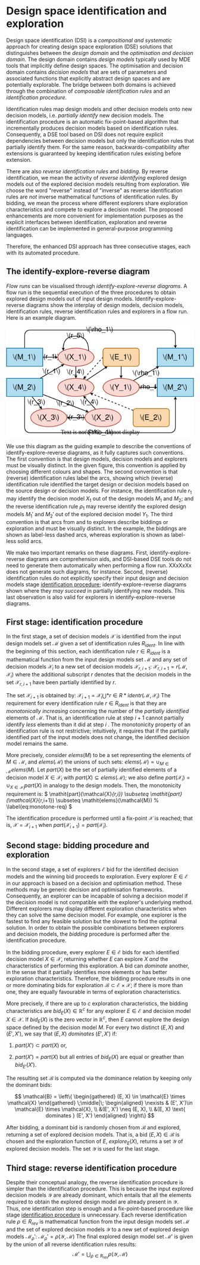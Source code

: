 <!-- ---
layout: default
title: IDeSyDe - DSI and DSE
description: { { site.description } }
permalink: /dsi_dse
---

<script type="text/javascript" async src="http://cdn.mathjax.org/mathjax/latest/MathJax.js?config=TeX-AMS-MML_HTMLorMML"></script> -->

# Design space identification and exploration

Design space identification (DSI) is a _compositional and systematic_ approach for creating design space exploration (DSE) solutions that distinguishes between the _design domain_ and the _optimisation and decision domain_. The design domain contains _design models_ typically used by MDE tools that implicitly define design spaces. The optimisation and decision domain contains _decision models_ that are sets of parameters and associated functions that explicitly abstract design spaces and are potentially explorable. The bridge between both domains is achieved through the combination of _composable identification rules_ and an _identification procedure_.

<!-- <figure id="fig:enhanced-position">

<figcaption>Enhanced overview of the <span data-acronym-label="dsi"
data-acronym-form="singular+short">dsi</span>-based <span
data-acronym-label="dse" data-acronym-form="singular+short">dse</span>
activity.</figcaption>
</figure> -->

Identification rules map design models and other decision models onto new decision models, i.e. _partially identify_ new decision models. The identification procedure is an automatic fix-point-based algorithm that incrementally produces decision models based on identification rules. Consequently, a DSE tool based on DSI does not require explicit dependencies between decision models but only the identification rules that partially identify them. For the same reason, backwards-compatibility after extensions is guaranteed by keeping identification rules existing before extension.

There are also _reverse identification rules_ and _bidding_. By reverse identification, we mean the activity of _reverse identifying_ explored design models out of the explored decision models resulting from exploration. We choose the word "reverse" instead of "inverse" as reverse identification rules are _not_ inverse mathematical functions of identification rules. By bidding, we mean the process where different explorers share exploration characteristics and compete to explore a decision model. The proposed enhancements are more convenient for implementation purposes as the explicit interfaces between identification, exploration and reverse identification can be implemented in general-purpose programming languages.

Therefore, the enhanced DSI approach <!-- (Figure [1](#fig:enhanced-position){reference-type="ref" reference="fig:enhanced-position"}) --> has three consecutive stages, each with its automated procedure. <!-- Concrete examples of DSI elements, such as identification rules and decision models, are given in the evaluation (Section [4](#sec:case-studies){reference-type="ref" reference="sec:case-studies"}). -->

## The identify-explore-reverse diagram<!--  {#sec:the-ier-diagram} -->

_Flow runs_ can be visualised through _identify-explore-reverse diagrams_. A flow run is the sequential execution of the three procedures to obtain explored design models out of input design models. Identify-explore-reverse diagrams show the interplay of design models, decision models, identification rules, reverse identification rules and explorers in a flow run. Here is an example diagram.

![An example identify-explore-reverse diagram.](./assets/images/svg/the_ier_diagram.svg)

We use this diagram as the guiding example to describe the conventions of identify-explore-reverse diagrams, as it fully captures such conventions. The first convention is that design models, decision models and explorers must be visually distinct. In the given figure, this convention is applied by choosing different colours and shapes. The second convention is that (reverse) identification rules label the arcs, showing which (reverse) identification rule identified the target design or decision models based on the source design or decision models. For instance, the identification rule $r_1$ may identify the decision model $X_1$ out of the design models $M_1$ and $M_2$; and the reverse identification rule $\rho_1$ may reverse identify the explored design models $M_1'$ and $M_2'$ out of the explored decision model $Y_1$. The third convention is that arcs from and to explorers describe biddings or exploration and must be visually distinct. In the example, the biddings are shown as label-less dashed arcs, whereas exploration is shown as label-less solid arcs.

We make two important remarks on these diagrams. First, identify-explore-reverse diagrams are comprehension aids, and DSI-based DSE tools do not need to generate them automatically when performing a flow run. XXxXxXx does not generate such diagrams, for instance. Second, (reverse) identification rules do not explicitly specify their input design and decision models stage [identification procedure](#first-stage-identification-procedure----secident-proc)<!-- {reference-type="ref" reference="sec:ident-proc"} and [3](#sec:implementation){reference-type="ref" reference="sec:implementation"}) -->; identify-explore-reverse diagrams shown where they _may succeed_ in partially identifying new models. This last observation is also valid for explorers in identify-explore-reverse diagrams.

## First stage: identification procedure <!-- {#sec:ident-proc} -->

In the first stage, a set of decision models $\mathcal{X}$ is identified from the input design models set $\mathcal{M}$ given a set of identification rules $R_{\mathit{ident}}$. In line with the beginning of this section, each identification rule $r \in R_{\mathit{ident}}$ is a mathematical function from the input design models set $\mathcal{M}$ and any set of decision models $\mathcal{X}_i$ to a new set of decision models $\mathcal{X}_{r,i+1}$: $\mathcal{X}_{r,i+1} = r(\mathcal{M}, \mathcal{X}_{i})$ where the additional subscript $r$ denotes that the decision models in the set $\mathcal{X}_{r,i+1}$ have been partially identified by $r$.

The set $\mathcal{X}_{i+1}$ is obtained by: $\mathcal{X}_{i+1} = \mathcal{X}_{i} \bigcup*{r \in R*{\mathit{ident}}} r(\mathcal{M}, \mathcal{X}_i)$ The requirement for every identification rule $r \in R_{\mathit{ident}}$ is that they are _monotonically increasing_ concerning the number of the _partially identified_ elements of $\mathcal{M}$. That is, an identification rule at step $i+1$ cannot partially identify _less_ elements than it did at step $i$ <!-- via [\[eq:ident-rule-def\]](#eq:ident-rule-def){reference-type="eqref" reference="eq:ident-rule-def"} -->. The monotonicity property of an identification rule is not restrictive; intuitively, it requires that if the partially identified part of the input models does not change, the identified decision model remains the same.

More precisely, consider $\mathit{elems}(M)$ to be a set representing
the elements of $M \in \mathcal{M}$, and $\mathit{elems}(\mathcal{M})$
the unions of such sets:
$\mathit{elems}(\mathcal{M})=\cup_{M \in \mathcal{M}}\mathit{elems}(M)$.
Let $\mathit{part}(X)$ be the set of partially identified elements of a
decision model $X \in \mathcal{X}_i$ with
$\mathit{part}(X) \subseteq \mathit{elems}(\mathcal{M})$; we also define
$\mathit{part}(\mathcal{X}_i) = \cup_{X \in \mathcal{X}_i}\mathit{part}(X)$
in analogy to the design models. Then, the monotonicity requirement is:
$
\mathit{part}(\mathcal{X}_{r,i}) \subseteq \mathit{part}(\mathcal{X}_{r,i+1}) \subseteq \mathit{elems}(\mathcal{M}) % \label{eq:monotone-req}
$

The identification procedure is performed until a fix-point
$\mathcal{X}$ is reached; that is, $\mathcal{X} = \mathcal{X}_{i+1}$
when
$\mathit{part}(\mathcal{X}_{i+1}) = \mathit{part}(\mathcal{X}_{i})$<!-- , as
outlined by
[\[eq:ident-rule-def\]](#eq:ident-rule-def){reference-type="eqref"
reference="eq:ident-rule-def"} and
[\[eq:ident-step-result\]](#eq:ident-step-result){reference-type="eqref"
reference="eq:ident-step-result"} -->. <!-- This fix-point exists due to the
monotonicity requirement
[\[eq:monotone-req\]](#eq:monotone-req){reference-type="eqref"
reference="eq:monotone-req"}, and the resulting identified decision
model set $\mathcal{X}$ is used in the next stage
[bidding procedure and exploration](#second-stage-bidding-procedure-and-exploration){reference-type="ref" reference="sec:dse-proc"}). -->

<!-- We remark that
[\[eq:ident-rule-def\]](#eq:ident-rule-def){reference-type="eqref"
reference="eq:ident-rule-def"} is different to the mathematical
definition in, as a set of
identified decision models are returned instead of a single decision
model. However,
[\[eq:ident-rule-def\]](#eq:ident-rule-def){reference-type="eqref"
reference="eq:ident-rule-def"} is conceptually equivalent to the one
definition of, since their
identification rules also progressively "partially identify more
elements of $\mathcal{M}$ by taking previously partially identified
$X \in \mathcal{X}$". -->

## Second stage: bidding procedure and exploration<!--  {#sec:dse-proc} -->

In the second stage, a set of explorers $\mathcal{E}$ bid for the
identified decision models and the winning bid proceeds to exploration.
Every explorer $E \in \mathcal{E}$ in our approach is based on a
decision and optimisation method. These methods may be generic decision
and optimisation frameworks<!--  such as [cp]{acronym-label="cp"
acronym-form="singular+short"} -->. Consequently, an explorer can be
incapable of solving a decision model if the decision model is not
compatible with the explorer's underlying method. Different explorers
may display different exploration characteristics when they can solve
the same decision model. For example, one explorer is the fastest to
find any feasible solution but the slowest to find the optimal solution.
In order to obtain the possible combinations between explorers and
decision models, the _bidding_ procedure is performed after the
identification procedure.

In the bidding procedure, every explorer $E \in \mathcal{E}$ bids for
each identified decision model $X \in \mathcal{X}$, returning whether
$E$ can explore $X$ _and_ the characteristics of performing this
exploration. A bid can _dominate_ another, in the sense that it
partially identifies more elements or has better exploration
characteristics. Therefore, the bidding procedure results in one or more
dominating bids for exploration
$\mathcal{B} \subset \mathcal{E} \times \mathcal{X}$; if there is more
than one, they are equally favourable in terms of exploration
characteristics.

More precisely, if there are up to $c$ exploration characteristics, the
bidding characteristics are $\mathit{bid}_E(X) \in \mathbb{R}^c$ for any
explorer $E \in \mathcal{E}$ and decision model $X \in \mathcal{X}$. If
$\mathit{bid}_E(X)$ is the zero vector in $\mathbb{R}^c$, then $E$
cannot explore the design space defined by the decision model $M$. For
every two distinct $(E, X)$ and $(E', X')$, we say that $(E, X)$
_dominates_ $(E', X')$ if:

1.  $\mathit{part}(X') \subset \mathit{part}(X)$ or,

2.  $\mathit{part}(X') = \mathit{part}(X)$ but all entries of
    $\mathit{bid}_E(X)$ are equal or greather than
    $\mathit{bid}_{E'}(X')$.

The resulting set $\mathcal{B}$ is computed via the dominance relation
by keeping only the dominant bids:

$$
\mathcal{B} =
\left\{
\begin{gathered}
(E, X) \in \mathcal{E} \times \mathcal{X}
\end{gathered}
\;\middle|\;
\begin{aligned}
\nexists & (E', X')\in \mathcal{E} \times \mathcal{X}, \\
&(E', X') \neq (E, X), \\
&(E, X) \text{ dominates } (E', X')
\end{aligned}
\right\}
$$

After bidding, a dominant bid is randomly chosen from $\mathcal{B}$ and
explored, returning a set of explored decision models. That is, a bid
$(E, X) \in \mathcal{B}$ is chosen and the exploration function of $E$,
$\mathit{explore}_E(X)$, returns a set $\mathcal{Y}$ of explored
decision models. The set $\mathcal{Y}$ is used for the last stage.

## Third stage: reverse identification procedure<!--  {#sec:reverse-ident-proc} -->

Despite their conceptual analogy, the reverse identification procedure
is simpler than the identification procedure. This is because the input
explored decision models $\mathcal{Y}$ are already dominant, which
entails that all the elements required to obtain the explored design
model are already present in $\mathcal{Y}$. Thus, one identification
step is enough and a fix-point-based procedure like
stage [identification procedure](#first-stage-identification-procedure----secident-proc)<!-- {reference-type="ref"
reference="sec:ident-proc"} --> is unnecessary. Each reverse identification
rule $\rho \in R_{\mathit{rev}}$ is mathematical function from the input
design models set $\mathcal{M}$ and the set of explored decision models
$\mathcal{Y}$ to a new set of explored design models
$\mathcal{M}_{\rho}'$:
$\mathcal{M}_{\rho}' = \rho(\mathcal{Y}, \mathcal{M})$ The final
explored design model set $\mathcal{M}'$ is given by the union of all
reverse identification rules results:
$$\mathcal{M}' = \bigcup_{\rho \in R_{\mathit{rev}}} \rho(\mathcal{Y}, \mathcal{M})$$
